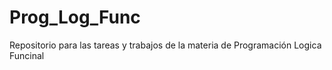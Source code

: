 # Prog_Log_Func
Repositorio para las tareas y trabajos de la materia de Programación Logica Funcinal
